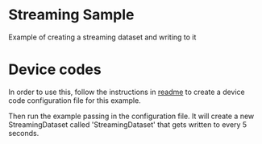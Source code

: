 # Streaming Sample
Example of creating a streaming dataset and writing to it


# Device codes
In order to use this, follow the instructions in [readme](../../README.md) to create a device code configuration file
for this example.

Then run the example passing in the configuration file. It will create a new StreamingDataset called 'StreamingDataset' 
that gets written to every 5 seconds.
